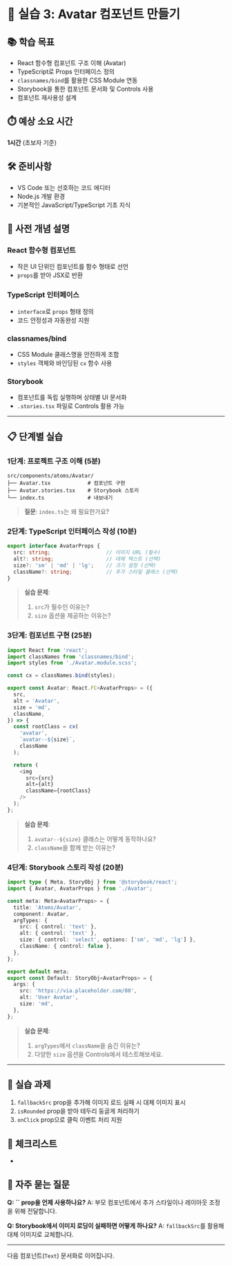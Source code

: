 # 🎯 실습 3: Avatar 컴포넌트 만들기

## 📚 학습 목표

* React 함수형 컴포넌트 구조 이해 (Avatar)
* TypeScript로 Props 인터페이스 정의
* `classnames/bind`를 활용한 CSS Module 연동
* Storybook을 통한 컴포넌트 문서화 및 Controls 사용
* 컴포넌트 재사용성 설계

## ⏱️ 예상 소요 시간

**1시간** (초보자 기준)

## 🛠️ 준비사항

* VS Code 또는 선호하는 코드 에디터
* Node.js 개발 환경
* 기본적인 JavaScript/TypeScript 기초 지식

## 📘 사전 개념 설명

### React 함수형 컴포넌트

* 작은 UI 단위인 컴포넌트를 함수 형태로 선언
* `props`를 받아 JSX로 반환

### TypeScript 인터페이스

* `interface`로 `props` 형태 정의
* 코드 안정성과 자동완성 지원

### classnames/bind

* CSS Module 클래스명을 안전하게 조합
* `styles` 객체와 바인딩된 `cx` 함수 사용

### Storybook

* 컴포넌트를 독립 실행하며 상태별 UI 문서화
* `.stories.tsx` 파일로 Controls 활용 가능

---

## 📋 단계별 실습

### 1단계: 프로젝트 구조 이해 (5분)

```
src/components/atoms/Avatar/
├── Avatar.tsx            # 컴포넌트 구현
├── Avatar.stories.tsx    # Storybook 스토리
└── index.ts              # 내보내기
```

> **질문**: `index.ts`는 왜 필요한가요?

### 2단계: TypeScript 인터페이스 작성 (10분)

```typescript
export interface AvatarProps {
  src: string;                  // 이미지 URL (필수)
  alt?: string;                 // 대체 텍스트 (선택)
  size?: 'sm' | 'md' | 'lg';    // 크기 설정 (선택)
  className?: string;           // 추가 스타일 클래스 (선택)
}
```

> **실습 문제**:
>
> 1. `src`가 필수인 이유는?
> 2. `size` 옵션을 제공하는 이유는?

### 3단계: 컴포넌트 구현 (25분)

```typescript
import React from 'react';
import classNames from 'classnames/bind';
import styles from './Avatar.module.scss';

const cx = classNames.bind(styles);

export const Avatar: React.FC<AvatarProps> = ({
  src,
  alt = 'Avatar',
  size = 'md',
  className,
}) => {
  const rootClass = cx(
    'avatar',
    `avatar--${size}`,
    className
  );

  return (
    <img
      src={src}
      alt={alt}
      className={rootClass}
    />
  );
};
```

> **실습 문제**:
>
> 1. `avatar--${size}` 클래스는 어떻게 동작하나요?
> 2. `className`을 함께 받는 이유는?

### 4단계: Storybook 스토리 작성 (20분)

```typescript
import type { Meta, StoryObj } from '@storybook/react';
import { Avatar, AvatarProps } from './Avatar';

const meta: Meta<AvatarProps> = {
  title: 'Atoms/Avatar',
  component: Avatar,
  argTypes: {
    src: { control: 'text' },
    alt: { control: 'text' },
    size: { control: 'select', options: ['sm', 'md', 'lg'] },
    className: { control: false },
  },
};

export default meta;
export const Default: StoryObj<AvatarProps> = {
  args: {
    src: 'https://via.placeholder.com/80',
    alt: 'User Avatar',
    size: 'md',
  },
};
```

> **실습 문제**:
>
> 1. `argTypes`에서 `className`을 숨긴 이유는?
> 2. 다양한 `size` 옵션을 Controls에서 테스트해보세요.

---

## 🎯 실습 과제

1. `fallbackSrc` prop을 추가해 이미지 로드 실패 시 대체 이미지 표시
2. `isRounded` prop을 받아 테두리 둥글게 처리하기
3. `onClick` prop으로 클릭 이벤트 처리 지원

## 📝 체크리스트

*

## 🤔 자주 묻는 질문

**Q: **\`\`** prop을 언제 사용하나요?**
A: 부모 컴포넌트에서 추가 스타일이나 레이아웃 조정을 위해 전달합니다.

**Q: Storybook에서 이미지 로딩이 실패하면 어떻게 하나요?**
A: `fallbackSrc`를 활용해 대체 이미지로 교체합니다.

---

다음 컴포넌트(`Text`) 문서화로 이어집니다.
